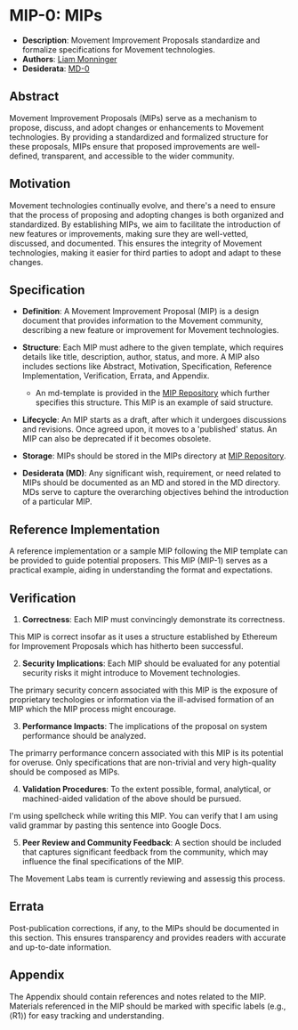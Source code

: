 # MIP-0: MIPs
- **Description**: Movement Improvement Proposals standardize and formalize specifications for Movement technologies.
- **Authors**: [Liam Monninger](mailto:liam@movementlabs.xyz)
- **Desiderata**: [MD-0](../MD/md-0)

## Abstract

Movement Improvement Proposals (MIPs) serve as a mechanism to propose, discuss, and adopt changes or enhancements to Movement technologies. By providing a standardized and formalized structure for these proposals, MIPs ensure that proposed improvements are well-defined, transparent, and accessible to the wider community.

## Motivation

Movement technologies continually evolve, and there's a need to ensure that the process of proposing and adopting changes is both organized and standardized. By establishing MIPs, we aim to facilitate the introduction of new features or improvements, making sure they are well-vetted, discussed, and documented. This ensures the integrity of Movement technologies, making it easier for third parties to adopt and adapt to these changes.

## Specification

- **Definition**: A Movement Improvement Proposal (MIP) is a design document that provides information to the Movement community, describing a new feature or improvement for Movement technologies.
  
- **Structure**: Each MIP must adhere to the given template, which requires details like title, description, author, status, and more. A MIP also includes sections like Abstract, Motivation, Specification, Reference Implementation, Verification, Errata, and Appendix. 

    - An md-template is provided in the [MIP Repository](https://github.com/movemntdev/MIP) which further specifies this structure. This MIP is an example of said structure.
  
- **Lifecycle**: An MIP starts as a draft, after which it undergoes discussions and revisions. Once agreed upon, it moves to a 'published' status. An MIP can also be deprecated if it becomes obsolete.

- **Storage**: MIPs should be stored in the MIPs directory at [MIP Repository](https://github.com/movemntdev/MIP). 

- **Desiderata (MD)**: Any significant wish, requirement, or need related to MIPs should be documented as an MD and stored in the MD directory. MDs serve to capture the overarching objectives behind the introduction of a particular MIP.

## Reference Implementation

A reference implementation or a sample MIP following the MIP template can be provided to guide potential proposers. This MIP (MIP-1) serves as a practical example, aiding in understanding the format and expectations.

## Verification

1. **Correctness**: Each MIP must convincingly demonstrate its correctness.

This MIP is correct insofar as it uses a structure established by Ethereum for Improvement Proposals which has hitherto been successful.

2. **Security Implications**: Each MIP should be evaluated for any potential security risks it might introduce to Movement technologies.

The primary security concern associated with this MIP is the exposure of proprietary techologies or information via the ill-advised formation of an MIP which the MIP process might encourage.

3. **Performance Impacts**: The implications of the proposal on system performance should be analyzed.

The primarry performance concern associated with this MIP is its potential for overuse. Only specifications that are non-trivial and very high-quality should be composed as MIPs.

4. **Validation Procedures**: To the extent possible, formal, analytical, or machined-aided validation of the above should be pursued. 

I'm using spellcheck while writing this MIP. You can verify that I am using valid grammar by pasting this sentence into Google Docs.

5. **Peer Review and Community Feedback**: A section should be included that captures significant feedback from the community, which may influence the final specifications of the MIP.

The Movement Labs team is currently reviewing and assessig this process.

## Errata

Post-publication corrections, if any, to the MIPs should be documented in this section. This ensures transparency and provides readers with accurate and up-to-date information.

## Appendix

The Appendix should contain references and notes related to the MIP. Materials referenced in the MIP should be marked with specific labels (e.g., ⟨R1⟩) for easy tracking and understanding.

